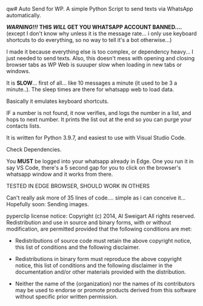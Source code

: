   qw# Auto Send for WP.
A simple Python Script to send texts via WhatsApp automatically. 

**_WARNING!!!_** **THIS *WILL* GET YOU WHATSAPP ACCOUNT BANNED....**  (except I don't know why unless it is the message rate... i only use keyboard shortcuts to do everything, so no way to tell it's a bot otherwise...)

I made it because everything else is too complex, or dependency heavy... I just needed to send texts. Also, this doesn't mess with opening and closing browser tabs as WP Web is suuuper slow when loading in new tabs or windows. 

It is **SLOW**... first of all... like 10 messages a minute (it used to be 3 a minute..). The sleep times are there for whatsapp web to load data. 

Basically it emulates keyboard shortcuts. 

IF a number is not found, it now verifies, and logs the number in a list, and hops to next number. It prints the list out at the end so you can purge your contacts lists. 

It is written for Python 3.9.7, and easiest to use with Visual Studio Code.

Check Dependencies. 

You **MUST** be logged into your whatsapp already in Edge. One you run it in say VS Code, there's a 5 second gap for you to click on the browser's  whatsapp window and it works from there. 

TESTED IN EDGE BROWSER, SHOULD WORK IN OTHERS

Can't really ask more of 35 lines of code.... simple as i can conceive it... 
Hopefully soon: Sending images.


pyperclip license notice:
Copyright (c) 2014, Al Sweigart
All rights reserved.
Redistribution and use in source and binary forms, with or without
modification, are permitted provided that the following conditions are met:

* Redistributions of source code must retain the above copyright notice, this
  list of conditions and the following disclaimer.

* Redistributions in binary form must reproduce the above copyright notice,
  this list of conditions and the following disclaimer in the documentation
  and/or other materials provided with the distribution.

* Neither the name of the {organization} nor the names of its
  contributors may be used to endorse or promote products derived from
  this software without specific prior written permission.
